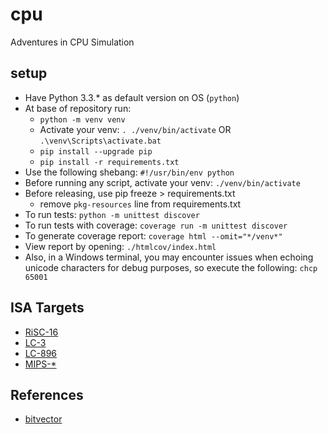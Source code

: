 # cpu
Adventures in CPU Simulation
## setup
- Have Python 3.3.* as default version on OS (`python`)
- At base of repository run: 
    + `python -m venv venv`
    + Activate your venv: `. ./venv/bin/activate` OR `.\venv\Scripts\activate.bat`
    + `pip install --upgrade pip`
    + `pip install -r requirements.txt`
- Use the following shebang: `#!/usr/bin/env python`
- Before running any script, activate your venv: `./venv/bin/activate`
- Before releasing, use pip freeze > requirements.txt
    + remove `pkg-resources` line from requirements.txt
- To run tests: `python -m unittest discover`
- To run tests with coverage: `coverage run -m unittest discover`
- To generate coverage report: `coverage html --omit="*/venv*"`
- View report by opening: `./htmlcov/index.html`
- Also, in a Windows terminal, you may encounter issues when echoing unicode characters for debug purposes, so execute the following: `chcp 65001`

## ISA Targets
- [RiSC-16](https://ece.umd.edu/~blj/RiSC)
- [LC-3]()
- [LC-896]()
- [MIPS-\*]()

## References
- [bitvector](https://engineering.purdue.edu/kak/dist/BitVector-3.4.8.html)
